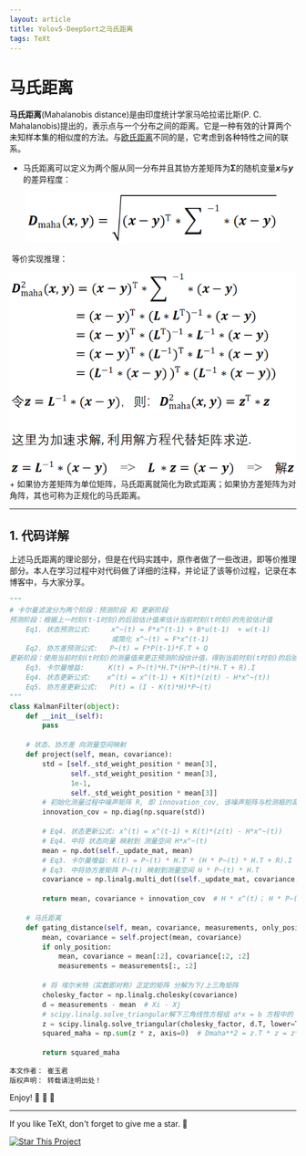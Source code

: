 ```yaml
---
layout: article
title: Yolov5-DeepSort之马氏距离
tags: TeXt
---
```

# 马氏距离
**马氏距离**(Mahalanobis distance)是由印度统计学家马哈拉诺比斯(P. C. Mahalanobis)提出的，表示点与一个分布之间的距离。它是一种有效的计算两个未知样本集的相似度的方法。与[欧氏距离](https://baike.baidu.com/item/欧氏距离/1798948)不同的是，它考虑到各种特性之间的联系。

+ 马氏距离可以定义为两个服从同一分布并且其协方差矩阵为**Σ**的随机变量***x***与***y***的差异程度：

<div align=center><img src="https://raw.githubusercontent.com/YujunCui/YujunCui.github.io/master/assets/images/kalman/马氏距离.png" style="zoom:80%;" /></div>

​       等价实现推理：
<div align=center><img src="https://raw.githubusercontent.com/YujunCui/YujunCui.github.io/master/assets/images/kalman/马氏距离等价实现.png" style="zoom:80%;" /></div>
+ 如果协方差矩阵为单位矩阵，马氏距离就简化为欧式距离；如果协方差矩阵为对角阵，其也可称为正规化的马氏距离。

- - -
## 1. 代码详解

上述马氏距离的理论部分，但是在代码实践中，原作者做了一些改进，即等价推理部分。本人在学习过程中对代码做了详细的注释，并论证了该等价过程，记录在本博客中，与大家分享。

```python
"""
# 卡尔曼滤波分为两个阶段：预测阶段 和 更新阶段
预测阶段：根据上一时刻(t-1时刻)的后验估计值来估计当前时刻(t时刻)的先验估计值
    Eq1. 状态预测公式:     x^~(t) = F*x^(t-1) + B*u(t-1)  + w(t-1) 
                         或简化 x^~(t) = F*x^(t-1)
    Eq2. 协方差预测公式:   P~(t) = F*P(t-1)*F.T + Q
更新阶段：使用当前时刻(t时刻)的测量值来更正预测阶段估计值，得到当前时刻(t时刻)的后验估计值
    Eq3. 卡尔曼增益:      K(t) = P~(t)*H.T*(H*P~(t)*H.T + R).I
    Eq4. 状态更新公式:    x^(t) = x^(t-1) + K(t)*(z(t) - H*x^~(t))
    Eq5. 协方差更新公式:   P(t) = (I - K(t)*H)*P~(t)
"""
class KalmanFilter(object):
    def __init__(self):
        pass
    
    # 状态、协方差 向测量空间映射
    def project(self, mean, covariance):
        std = [self._std_weight_position * mean[3],
               self._std_weight_position * mean[3],
               1e-1,
               self._std_weight_position * mean[3]]
        # 初始化测量过程中噪声矩阵 R, 即 innovation_cov, 该噪声矩阵与检测框的高相关 ，它是一个4x4的对角矩阵
        innovation_cov = np.diag(np.square(std))

        # Eq4. 状态更新公式: x^(t) = x^(t-1) + K(t)*(z(t) - H*x^~(t))
        # Eq4. 中将 状态向量 映射到 测量空间 H*x^~(t)
        mean = np.dot(self._update_mat, mean)
        # Eq3. 卡尔曼增益: K(t) = P~(t) * H.T * (H * P~(t) * H.T + R).I
        # Eq3. 中将协方差矩阵 P~(t) 映射到测量空间 H * P~(t) * H.T
        covariance = np.linalg.multi_dot((self._update_mat, covariance, self._update_mat.T))

        return mean, covariance + innovation_cov  # H * x^(t)； H * P~(t) * H.T + R
    
    # 马氏距离
    def gating_distance(self, mean, covariance, measurements, only_position=False):
        mean, covariance = self.project(mean, covariance)
        if only_position:
            mean, covariance = mean[:2], covariance[:2, :2]
            measurements = measurements[:, :2]
        
        # 将 埃尔米特（实数即对称）正定的矩阵 分解为下/上三角矩阵
        cholesky_factor = np.linalg.cholesky(covariance)
        d = measurements - mean  # Xi - Xj
        # scipy.linalg.solve_triangular解下三角线性方程组 a*x = b 方程中的 x，（假定a是一个上/下三角矩阵）
        z = scipy.linalg.solve_triangular(cholesky_factor, d.T, lower=True, check_finite=False, 			                                           overwrite_b=True)
        squared_maha = np.sum(z * z, axis=0)  # Dmaha**2 = z.T * z = z**2, 见等价推理

        return squared_maha

```



```
本文作者： 崔玉君
版权声明： 转载请注明出处！
```



Enjoy! :ghost: :ghost: :ghost:

<!--more-->

---

If you like TeXt, don't forget to give me a star. :star2:

[![Star This Project](https://img.shields.io/github/stars/kitian616/jekyll-TeXt-theme.svg?label=StZZars&style=social)](https://github.com/kitian616/jekyll-TeXt-theme/)